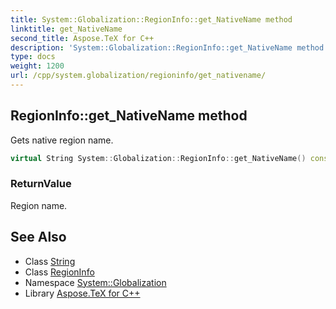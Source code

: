 ```yaml
---
title: System::Globalization::RegionInfo::get_NativeName method
linktitle: get_NativeName
second_title: Aspose.TeX for C++
description: 'System::Globalization::RegionInfo::get_NativeName method. Gets native region name in C++.'
type: docs
weight: 1200
url: /cpp/system.globalization/regioninfo/get_nativename/
---
```

## RegionInfo::get_NativeName method


Gets native region name.

```cpp
virtual String System::Globalization::RegionInfo::get_NativeName() const
```


### ReturnValue

Region name.

## See Also

* Class [String](../../../system/string/)
* Class [RegionInfo](../)
* Namespace [System::Globalization](../../)
* Library [Aspose.TeX for C++](../../../)
